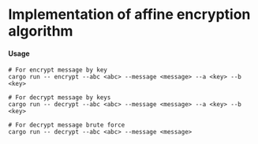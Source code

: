 # Implementation of affine encryption algorithm

#### Usage

```
# For encrypt message by key
cargo run -- encrypt --abc <abc> --message <message> --a <key> --b <key>

# For decrypt message by keys
cargo run -- decrypt --abc <abc> --message <message> --a <key> --b <key>

# For decrypt message brute force
cargo run -- decrypt --abc <abc> --message <message>
```
